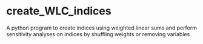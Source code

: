 # create_WLC_indices
A python program to create indices using weighted linear sums and perform sensitivity analyses on indices by shuffling weights or removing variables
